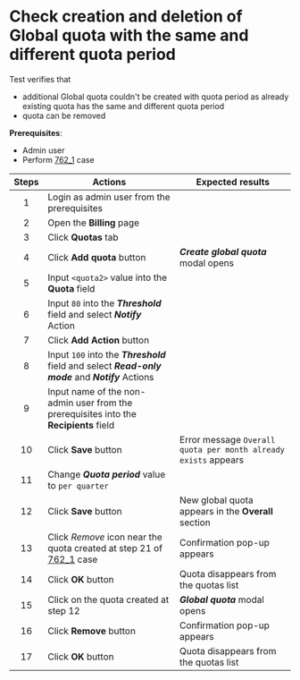# Check creation and deletion of Global quota with the same and different quota period

Test verifies that 
- additional Global quota couldn't be created with quota period as already existing quota has the same and different quota period
- quota can be removed

**Prerequisites**:
- Admin user
- Perform [762_1](762_1.md) case

| Steps | Actions | Expected results |
| :---: | --- | --- |
| 1 | Login as admin user from the prerequisites | |
| 2 | Open the **Billing** page | |
| 3 | Click **Quotas** tab | |
| 4 | Click **Add quota** button | ***Create global quota*** modal opens |
| 5 | Input `<quota2>` value into the **Quota** field | |
| 6 | Input `80` into the ***Threshold*** field and select ***Notify*** Action | |
| 7 | Click **Add Action** button | |
| 8 | Input `100` into the ***Threshold*** field and select ***Read-only mode*** and ***Notify*** Actions | |
| 9 | Input name of the non-admin user from the prerequisites into the **Recipients** field |
| 10 | Click **Save** button | Error message `Overall quota per month already exists` appears |
| 11 | Change ***Quota period*** value to `per quarter` | |
| 12 | Click **Save** button | New global quota appears in the **Overall** section |
| 13 | Click *Remove* icon near the quota created at step 21 of [762_1](762_1.md) case | Confirmation pop-up appears |
| 14| Click **OK** button | Quota disappears from the quotas list |
| 15 | Click on the quota created at step 12 | ***Global quota*** modal opens |
| 16 | Click **Remove** button | Confirmation pop-up appears |
| 17| Click **OK** button | Quota disappears from the quotas list |
